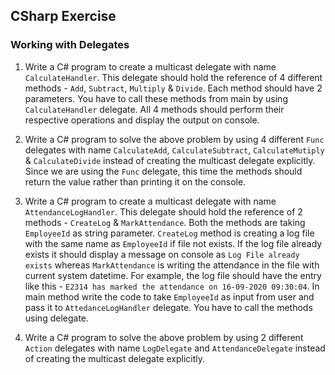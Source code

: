 ## CSharp Exercise

### Working with Delegates

1. Write a C# program to create a multicast delegate with name `CalculateHandler`. This delegate should hold the reference of 4 different methods - `Add`, `Subtract`, `Multiply` & `Divide`. Each method should have 2 parameters. You have to call these methods from main by using `CalculateHandler` delegate. All 4 methods should perform their respective operations and display the output on console.

2. Write a C# program to solve the above problem by using 4 different `Func` delegates with name `CalculateAdd`, `CalculateSubtract`, `CalculateMutiply` & `CalculateDivide` instead of creating the multicast delegate explicitly. Since we are using the `Func` delegate, this time the methods should return the value rather than printing it on the console.

3. Write a C# program to create a multicast delegate with name `AttendanceLogHandler`. This delegate should hold the reference of 2 methods - `CreateLog` & `MarkAttendance`. Both the methods are taking `EmployeeId` as string parameter. `CreateLog` method is creating a log file with the same name as `EmployeeId` if file not exists. If the log file already exists it should display a message on console as `Log File already exists` whereas `MarkAttendance` is writing the attendance in the file with current system datetime. For example, the log file should have the entry like this - `E2314 has marked the attendance on 16-09-2020 09:30:04`. In main method write the code to take `EmployeeId` as input from user and pass it to `AttedanceLogHandler` delegate. You have to call the methods using delegate.

4. Write a C# program to solve the above problem by using 2 different `Action` delegates with name `LogDelegate` and `AttendanceDelegate` instead of creating the multicast delegate explicitly.

